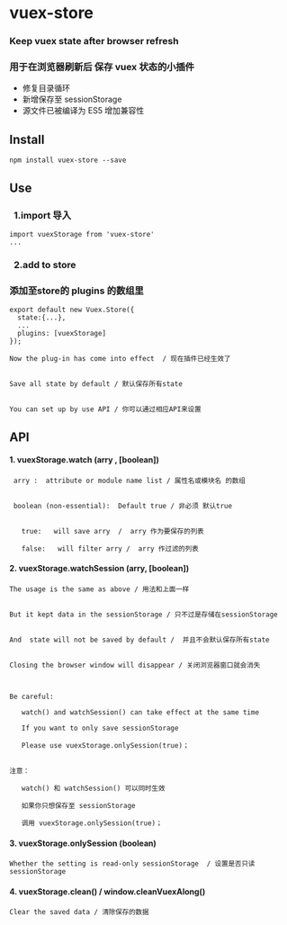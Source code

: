 # vuex-store

### Keep vuex state after browser refresh
### 用于在浏览器刷新后 保存 vuex 状态的小插件



* 修复目录循环
* 新增保存至 sessionStorage
* 源文件已被编译为 ES5 增加兼容性



## Install

```
npm install vuex-store --save
```



## Use

###   1.import 导入

```
import vuexStorage from 'vuex-store'
...
```

###   2.add to store 
### 添加至store的 plugins 的数组里

```
export default new Vuex.Store({
  state:{...},
  ...
  plugins: [vuexStorage]
});
```



    Now the plug-in has come into effect  / 现在插件已经生效了


    Save all state by default / 默认保存所有state


    You can set up by use API / 你可以通过相应API来设置





## API



#### 	1. vuexStorage.watch (arry , [boolean])

     arry :  attribute or module name list / 属性名或模块名 的数组


     boolean (non-essential):  Default true / 非必须 默认true


    ​	true:   will save arry  /  arry 作为要保存的列表

    ​	false:   will filter arry /  arry 作过滤的列表



#### 2. vuexStorage.watchSession (arry, [boolean])

    The usage is the same as above / 用法和上面一样


    But it kept data in the sessionStorage / 只不过是存储在sessionStorage 


    And  state will not be saved by default /  并且不会默认保存所有state


    Closing the browser window will disappear / 关闭浏览器窗口就会消失



    Be careful: 

    ​	watch() and watchSession() can take effect at the same time

    ​	If you want to only save sessionStorage 

    ​	Please use vuexStorage.onlySession(true)；


    注意：

    ​	watch() 和 watchSession() 可以同时生效

    ​	如果你只想保存至 sessionStorage 

    ​	调用 vuexStorage.onlySession(true)；



#### 3. vuexStorage.onlySession (boolean)

    Whether the setting is read-only sessionStorage  / 设置是否只读 sessionStorage  



#### 4. vuexStorage.clean()    /   window.cleanVuexAlong()

    Clear the saved data / 清除保存的数据




